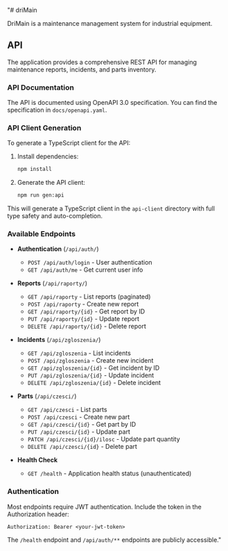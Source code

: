 "# driMain

DriMain is a maintenance management system for industrial equipment.

## API

The application provides a comprehensive REST API for managing maintenance reports, incidents, and parts inventory.

### API Documentation

The API is documented using OpenAPI 3.0 specification. You can find the specification in `docs/openapi.yaml`.

### API Client Generation

To generate a TypeScript client for the API:

1. Install dependencies:
   ```bash
   npm install
   ```

2. Generate the API client:
   ```bash
   npm run gen:api
   ```

This will generate a TypeScript client in the `api-client` directory with full type safety and auto-completion.

### Available Endpoints

- **Authentication** (`/api/auth/`)
  - `POST /api/auth/login` - User authentication
  - `GET /api/auth/me` - Get current user info

- **Reports** (`/api/raporty/`)
  - `GET /api/raporty` - List reports (paginated)
  - `POST /api/raporty` - Create new report
  - `GET /api/raporty/{id}` - Get report by ID
  - `PUT /api/raporty/{id}` - Update report
  - `DELETE /api/raporty/{id}` - Delete report

- **Incidents** (`/api/zgloszenia/`)
  - `GET /api/zgloszenia` - List incidents
  - `POST /api/zgloszenia` - Create new incident
  - `GET /api/zgloszenia/{id}` - Get incident by ID
  - `PUT /api/zgloszenia/{id}` - Update incident
  - `DELETE /api/zgloszenia/{id}` - Delete incident

- **Parts** (`/api/czesci/`)
  - `GET /api/czesci` - List parts
  - `POST /api/czesci` - Create new part
  - `GET /api/czesci/{id}` - Get part by ID
  - `PUT /api/czesci/{id}` - Update part
  - `PATCH /api/czesci/{id}/ilosc` - Update part quantity
  - `DELETE /api/czesci/{id}` - Delete part

- **Health Check**
  - `GET /health` - Application health status (unauthenticated)

### Authentication

Most endpoints require JWT authentication. Include the token in the Authorization header:

```
Authorization: Bearer <your-jwt-token>
```

The `/health` endpoint and `/api/auth/**` endpoints are publicly accessible." 
